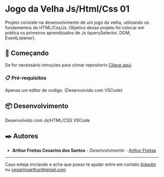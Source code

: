 # Jogo da Velha Js/Html/Css 01

Projeto consiste na desenvolvimento de um jogo da velha, utilizando os fundamentos de HTML/Css/Js. Objetivo desse projeto foi colocar em prática os primeiros aprendizados de Js (querySelector, DOM, EventListener).



## 🚀 Começando

Se for necessário intruções para clonar repositorio [Clique aqui](https://docs.github.com/pt/github/creating-cloning-and-archiving-repositories/cloning-a-repository).


### 📋 Pré-requisitos

Apenas um editor de codigo. 
(Desenvolvido com VSCode)

## 📦 Desenvolvimento

Desenvolvido com Js/HTML/CSS
VSCode

## ✒️ Autores

* **Arthur Freitas Cesarino dos Santos** - *Desenvolvimento* - [Arthur Freitas](https://github.com/arthurfcs98)

---

Caso esteja iniciando e acha que posso te ajudar entre em contato [linkedin](https://www.linkedin.com/in/arthur-freitas-cesarino) ou [cesarinoarthur@gmail.com](mailto:cesarinoarthur@gmail.com)

